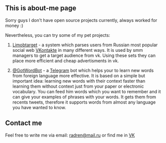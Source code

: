 ## This is about-me page

Sorry guys I don't have open source projects currently, always worked for money :)

Nevertheless, you can try some of my pet projects:

1. [Limobtarget](http://limbotarget.ru) - a system which parses users from Russian most popular social web [VKontakte](http://vk.com) in many different ways. It is used by smm managers to get a target audience from vk. Using these sets they can place more efficient and cheap advertisments in vk.

2. [@GotWordBot](https://telegram.me/GotWordBot) - a [Telegram](https://telegram.org/) bot which helps your to learn new words from foreign language more effective. It is based on a simple but important idea: learning new words with their context faster than learning them without context just from your paper or electronic vocabulary. You can feed him words which you want to remember and it can give your examples of phrases with your words. It gets them from recents tweets, therefore it supports words from almost any language you have wanted to know.

## Contact me
Feel free to write me via email: radren@mail.ru or find me in [VK](https://vk.com/filchenkov_a_s)
